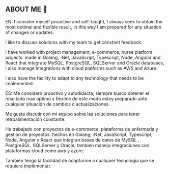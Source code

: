 ## ABOUT ME 👋
EN:
I consider myself proactive and self-taught, I always seek to obtain the most optimal and flexible result, in this way I am prepared for any situation of changes or updates.

I like to discuss solutions with my team to get constant feedback.

I have worked with project management, e-commerce, nurse platform projects. made in Golang, .Net, JavaScript, Typescript, Node, Angular and React that integrate MySQL, PostgreSQL, SQLServer and Oracle databases, I also manage integrations with cloud platforms such as AWS and Azure.

I also have the facility to adapt to any technology that needs to be implemented.

ES:
Me considero proactivo y autodidacta, siempre busco obtener el resultado mas optimo y flexible de este modo estoy preparado ante cualquier situación de cambios o actualizaciones.

Me gusta discutir con mi equipo sobre las soluciones para tener retroalimentación constante.

He trabajado con proyectos de e-commerce, plataforma de enfermeria y gestión de proyectos. hechos en Golang, .Net, JavaScript, Typescript, Node, Angular y React que integran bases de datos de MySQL , PostgreSQL, SQLServer y Oracle, tambien manejo integraciones con plataformas cloud como aws y azure.

También tengo la facilidad de adaptarme a cualquier tecnología que se requiera implementar.


<!--
**JhoanDavid/JhoanDavid** is a ✨ _special_ ✨ repository because its `README.md` (this file) appears on your GitHub profile.

Here are some ideas to get you started:

- 🔭 I’m currently working on ...
- 🌱 I’m currently learning ...
- 👯 I’m looking to collaborate on ...
- 🤔 I’m looking for help with ...
- 💬 Ask me about ...
- 📫 How to reach me: ...
- 😄 Pronouns: ...
- ⚡ Fun fact: ...
-->
